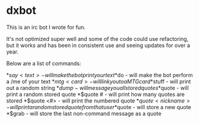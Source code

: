 # dxbot
This is an irc bot I wrote for fun.

It's not optimized super well and some of the code could use refactoring, but it works and has been in consistent use and seeing updates for over a year.

Below are a list of commands:

*$say <text> -  will make the bot print your text
*$do <text> - will make the bot perform a /me of your text
*$mtg <card> - will link you to a MTG card
*$stuff - will print out a random string
*$dump - will message you all stored quotes
*$quote - will print a random stored quote
*$quote # - will print how many quotes are stored
*$quote <#> - will print the numbered quote
*$quote <nickname> - will print a random stored quote from that user
*$quote <nickname> <string> - will store a new quote
*$grab - will store the last non-command message as a quote